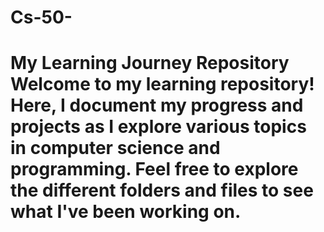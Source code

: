 # Cs-50-
# My Learning Journey Repository  Welcome to my learning repository! Here, I document my progress and projects as I explore various topics in computer science and programming. Feel free to explore the different folders and files to see what I've been working on.
